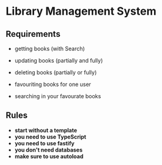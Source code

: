 # Library Management System

## Requirements

- getting books (with Search)

- updating books (partially and fully)

- deleting books (partially or fully)

- favouriting books for one user

- searching in your favourate books 

## Rules 

- **start without a template**
- **you need to use TypeScript**
- **you need to use fastify**
- **you don't need databases**
- **make sure to use autoload**
